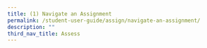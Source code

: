 ```yaml
---
title: (1) Navigate an Assignment
permalink: /student-user-guide/assign/navigate-an-assignment/
description: ""
third_nav_title: Assess
---
```


